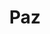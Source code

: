 ---
title: Paz
date: 
draft: false

# descripcion
description : Conjunto de aros y dije de plata con cristal

materials: Plata 925

color: Plateado y cristal 

dimensions: 1cm (dije) - 1cm (aros)

code: 06-18-0372

type: "Conjuntos"

categories: []

price: $8.650,00

price_eftvo: $7.350,00

# Images
# first image will be shown in the product page
images:
  # - image: "images/path_to_image"
  # La ubicacion de las imagenes es imagenes/Conjuntos/Conjuntos.Aros y Dije/06-18-0372-paz
  - image: "./images/conjuntos/aros_y_dije/06-18-0372-corazones-cristal_a.JPG"
  - image: "./images/conjuntos/aros_y_dije/06-18-0372-corazones-cristal_b.JPG"
---